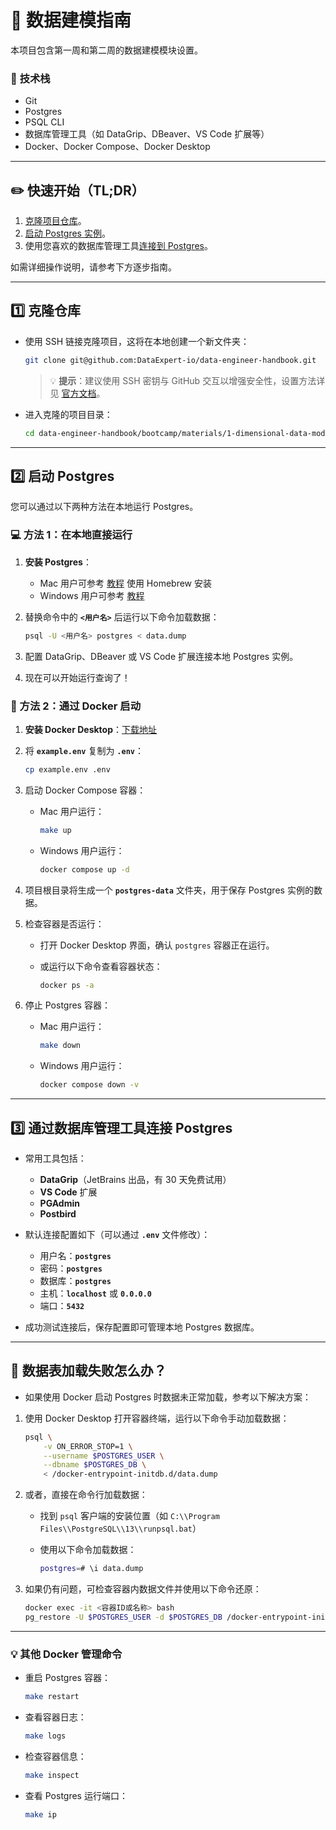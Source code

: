 # 📅 数据建模指南

本项目包含第一周和第二周的数据建模模块设置。

### 🔧 **技术栈**

- Git  
- Postgres  
- PSQL CLI  
- 数据库管理工具（如 DataGrip、DBeaver、VS Code 扩展等）  
- Docker、Docker Compose、Docker Desktop  

---

## ✏️ **快速开始（TL;DR）**

1. [克隆项目仓库](https://github.com/DataExpert-io/data-engineer-handbook/edit/main/bootcamp/materials/1-dimensional-data-modeling/README.md)。  
2. [启动 Postgres 实例](https://github.com/DataExpert-io/data-engineer-handbook/edit/main/bootcamp/materials/1-dimensional-data-modeling/README.md#2%EF%B8%8F%E2%83%A3run-postgres)。  
3. 使用您喜欢的数据库管理工具[连接到 Postgres](https://github.com/DataExpert-io/data-engineer-handbook/edit/main/bootcamp/materials/1-dimensional-data-modeling/README.md#threeconnect-to-postgres-in-database-client)。  

如需详细操作说明，请参考下方逐步指南。

---

## 1️⃣ **克隆仓库**

- 使用 SSH 链接克隆项目，这将在本地创建一个新文件夹：

    ```bash
    git clone git@github.com:DataExpert-io/data-engineer-handbook.git
    ```

    > 💡 **提示**：建议使用 SSH 密钥与 GitHub 交互以增强安全性，设置方法详见 [官方文档](https://docs.github.com/en/authentication/connecting-to-github-with-ssh/adding-a-new-ssh-key-to-your-github-account)。  

- 进入克隆的项目目录：  

    ```bash
    cd data-engineer-handbook/bootcamp/materials/1-dimensional-data-modeling
    ```

---

## 2️⃣ **启动 Postgres**

您可以通过以下两种方法在本地运行 Postgres。

### 💻 方法 1：在本地直接运行

1. **安装 Postgres**：  
    - Mac 用户可参考 [教程](https://daily-dev-tips.com/posts/installing-postgresql-on-a-mac-with-homebrew/) 使用 Homebrew 安装  
    - Windows 用户可参考 [教程](https://www.sqlshack.com/how-to-install-postgresql-on-windows/)

2. 替换命令中的 **`<用户名>`** 后运行以下命令加载数据：  

    ```bash
    psql -U <用户名> postgres < data.dump
    ```

3. 配置 DataGrip、DBeaver 或 VS Code 扩展连接本地 Postgres 实例。  
4. 现在可以开始运行查询了！

### 🐳 方法 2：通过 Docker 启动

1. **安装 Docker Desktop**：[下载地址](https://www.docker.com/products/docker-desktop)  
2. 将 **`example.env`** 复制为 **`.env`**：  

    ```bash
    cp example.env .env
    ```

3. 启动 Docker Compose 容器：  
    - Mac 用户运行：  

        ```bash
        make up
        ```

    - Windows 用户运行：  

        ```bash
        docker compose up -d
        ```

4. 项目根目录将生成一个 **`postgres-data`** 文件夹，用于保存 Postgres 实例的数据。  

5. 检查容器是否运行：  
    - 打开 Docker Desktop 界面，确认 `postgres` 容器正在运行。  
    - 或运行以下命令查看容器状态：  

        ```bash
        docker ps -a
        ```

6. 停止 Postgres 容器：  
    - Mac 用户运行：  

        ```bash
        make down
        ```

    - Windows 用户运行：  

        ```bash
        docker compose down -v
        ```

---

## 3️⃣ **通过数据库管理工具连接 Postgres**

- 常用工具包括：  
    - **DataGrip**（JetBrains 出品，有 30 天免费试用）  
    - **VS Code** 扩展  
    - **PGAdmin**  
    - **Postbird**  

- 默认连接配置如下（可以通过 **`.env`** 文件修改）：  
    - 用户名：**`postgres`**  
    - 密码：**`postgres`**  
    - 数据库：**`postgres`**  
    - 主机：**`localhost`** 或 **`0.0.0.0`**  
    - 端口：**`5432`**

- 成功测试连接后，保存配置即可管理本地 Postgres 数据库。

---

## 🚨 **数据表加载失败怎么办？**

- 如果使用 Docker 启动 Postgres 时数据未正常加载，参考以下解决方案：  

1. 使用 Docker Desktop 打开容器终端，运行以下命令手动加载数据：  

    ```bash
    psql \
        -v ON_ERROR_STOP=1 \
        --username $POSTGRES_USER \
        --dbname $POSTGRES_DB \
        < /docker-entrypoint-initdb.d/data.dump
    ```

2. 或者，直接在命令行加载数据：  
    - 找到 `psql` 客户端的安装位置（如 `C:\\Program Files\\PostgreSQL\\13\\runpsql.bat`）  
    - 使用以下命令加载数据：  

        ```bash
        postgres=# \i data.dump
        ```

3. 如果仍有问题，可检查容器内数据文件并使用以下命令还原：  

    ```bash
    docker exec -it <容器ID或名称> bash
    pg_restore -U $POSTGRES_USER -d $POSTGRES_DB /docker-entrypoint-initdb.d/data.dump
    ```

---

### 💡 **其他 Docker 管理命令**

- 重启 Postgres 容器：  

    ```bash
    make restart
    ```

- 查看容器日志：  

    ```bash
    make logs
    ```

- 检查容器信息：  

    ```bash
    make inspect
    ```

- 查看 Postgres 运行端口：  

    ```bash
    make ip
    ```